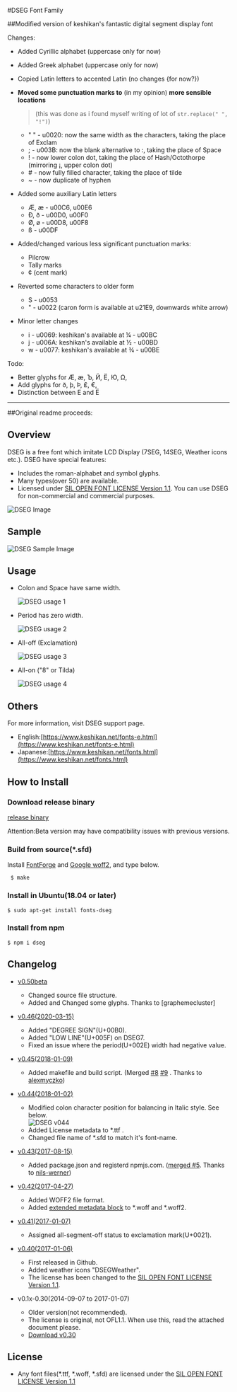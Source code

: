 #DSEG Font Family

##Modified version of keshikan's fantastic digital segment display font

Changes:

* Added Cyrillic alphabet (uppercase only for now)

* Added Greek alphabet (uppercase only for now)

* Copied Latin letters to accented Latin (no changes {for now?})

* **Moved some punctuation marks to** (in my opinion) **more sensible locations**

  > (this was done as i found myself writing of lot of `str.replace(" ", "!")`)

  * " " - u0020: now the same width as the characters, taking the place of Exclam
  * ; - u003B: now the blank alternative to :, taking the place of Space
  * ! - now lower colon dot, taking the place of Hash/Octothorpe (mirroring ¡, upper colon dot)
  * \# - now fully filled character, taking the place of tilde
  * ~ - now duplicate of hyphen

* Added some auxiliary Latin letters

  * Æ, æ - u00C6, u00E6
  * Ð, ð - u00D0, u00F0
  * Ø, ø - u00D8, u00F8
  * ß - u00DF

* Added/changed various less significant punctuation marks:

  * Pilcrow
  * Tally marks
  * ¢ (cent mark)

* Reverted some characters to older form 

  * S - u0053
  *  " - u0022 (caron form is available at u21E9, downwards white arrow)

* Minor letter changes 

  * i - u0069: keshikan's available at ¼ - u00BC
  * j - u006A: keshikan's available at ½ - u00BD
  * w - u0077: keshikan's available at ¾ - u00BE

Todo:

* Better glyphs for Æ, æ, Ъ, Й, Ё, Ю, Ω,
* Add glyphs for ð, þ, Þ, ₤, €, 
* Distinction between Е and Ё

-----------------------

##Original readme proceeds:

## Overview

DSEG is a free font which imitate LCD Display (7SEG, 14SEG, Weather icons etc.).
DSEG have special features:

 - Includes the roman-alphabet and symbol glyphs.
 - Many types(over 50) are available.
 - Licensed under [SIL OPEN FONT LICENSE Version 1.1](http://scripts.sil.org/OFL). You can use DSEG for non-commercial and commercial purposes.

![DSEG Image](./sample/all_DSEG_list.png)

## Sample
![DSEG Sample Image](./sample/sample_image.png)

## Usage

 - Colon and Space have same width.

   ![DSEG usage 1](http://www.keshikan.net/img/dseg_usage1.png)

 - Period has zero width.

   ![DSEG usage 2](http://www.keshikan.net/img/dseg_usage2.png)

 - All-off (Exclamation)

   ![DSEG usage 3](http://www.keshikan.net/img/dseg_usage3.png)

 - All-on ("8" or Tilda)

   ![DSEG usage 4](http://www.keshikan.net/img/dseg_usage4.png)

## Others

For more information, visit DSEG support page.

 - English:[https://www.keshikan.net/fonts-e.html](https://www.keshikan.net/fonts-e.html)
 - Japanese:[https://www.keshikan.net/fonts.html](https://www.keshikan.net/fonts.html)

## How to Install

### Download release binary

[release binary](https://github.com/keshikan/DSEG/releases)

Attention:Beta version may have compatibility issues with previous versions.

### Build from source(*.sfd)

Install [FontForge](https://fontforge.github.io/en-US/) and [Google woff2](https://github.com/google/woff2), and type below.

     $ make

### Install in Ubuntu(18.04 or later)
    $ sudo apt-get install fonts-dseg

### Install from npm
    $ npm i dseg

## Changelog
 - [v0.50beta](https://github.com/keshikan/DSEG/releases)
    - Changed source file structure.
    - Added and Changed some glyphs.
    Thanks to [graphemecluster]

 - [v0.46(2020-03-15)](https://github.com/keshikan/DSEG/releases/download/v0.46/fonts-DSEG_v046.zip)
    - Added "DEGREE SIGN"(U+00B0).
    - Added "LOW LINE"(U+005F) on DSEG7.
    - Fixed an issue where the period(U+002E) width had negative value.

 - [v0.45(2018-01-09)](https://github.com/keshikan/DSEG/releases/download/v0.45/fonts-DSEG_v045.zip)
    - Added makefile and build script. (Merged [#8](https://github.com/keshikan/DSEG/pull/8) [#9](https://github.com/keshikan/DSEG/pull/9) . Thanks to [alexmyczko](https://github.com/alexmyczko))

 - [v0.44(2018-01-02)](https://github.com/keshikan/DSEG/archive/v0.44.zip)
    - Modified colon character position for balancing in Italic style. See below.  
  ![DSEG v044](http://www.keshikan.net/img/dseg_mod_v044.png)
    - Added License metadata to *.ttf .
    - Changed file name of *.sfd to match it's font-name.
  
 - [v0.43(2017-08-15)](https://github.com/keshikan/DSEG/archive/v0.43.zip)
    - Added package.json and registerd npmjs.com. ([merged #5](https://github.com/keshikan/DSEG/pull/5). Thanks to [nils-werner](https://github.com/nils-werner))

 - [v0.42(2017-04-27)](https://github.com/keshikan/DSEG/archive/v0.42.zip)
    - Added WOFF2 file format.
    - Added [extended metadata block](https://www.w3.org/TR/WOFF/#Metadata)  to *.woff and *.woff2. 
  
 - [v0.41(2017-01-07)](https://github.com/keshikan/DSEG/archive/v0.41.zip)
    - Assigned all-segment-off status to exclamation mark(U+0021).

 - [v0.40(2017-01-06)](https://github.com/keshikan/DSEG/archive/v0.40.zip)
    - First released in Github.
    - Added weather icons "DSEGWeather".
    - The license has been changed to the [SIL OPEN FONT LICENSE Version 1.1](http://scripts.sil.org/OFL).
    
 - v0.1x-0.30(2014-09-07 to 2017-01-07)
    - Older version(not recommended).
    - The license is original, not OFL1.1. When use this, read the attached document please.
    - [Download v0.30](https://www.keshikan.net/archive/DSEG_v030.zip)

## License

- Any font files(*.ttf, *.woff, *.sfd) are licensed under the [SIL OPEN FONT LICENSE Version 1.1](http://scripts.sil.org/OFL)
